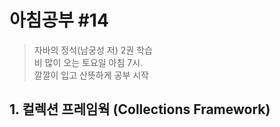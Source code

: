 # 아침공부 #14
>자바의 정석(남궁성 저) 2권 학습  
>비 많이 오는 토요일 아침 7시.  
>깔깔이 입고 산뜻하게 공부 시작

## 1. 컬렉션 프레임웍 (Collections Framework)
